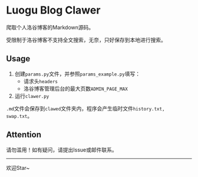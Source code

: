 # Luogu Blog Clawer

爬取个人洛谷博客的Markdown源码。

受限制于洛谷博客不支持全文搜索，无奈，只好保存到本地进行搜索。

## Usage

1. 创建`params.py`文件，并参照`params_example.py`填写：
   - 请求头`headers`
   - 洛谷博客管理后台的最大页数`ADMIN_PAGE_MAX`
2. 运行`clawer.py`

`.md`文件会保存到`clawed`文件夹内，程序会产生临时文件`history.txt, swap.txt`。

## Attention

请勿滥用！如有疑问，请提出Issue或邮件联系。

---

欢迎Star~
